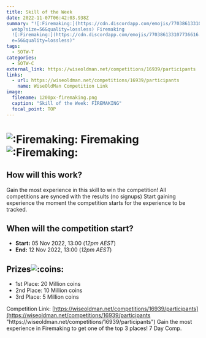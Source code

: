 ```yaml
---
title: Skill of the Week
date: 2022-11-07T06:42:03.938Z
summary: "![:Firemaking:](https://cdn.discordapp.com/emojis/770386133107736616.\
  webp?size=56&quality=lossless) Firemaking
  ![:Firemaking:](https://cdn.discordapp.com/emojis/770386133107736616.webp?siz\
  e=56&quality=lossless)"
tags:
  - SOTW-T
categories:
  - SOTW-C
external_link: https://wiseoldman.net/competitions/16939/participants
links:
  - url: https://wiseoldman.net/competitions/16939/participants
    name: WiseOldMan Competition Link
image:
  filename: 1200px-firemaking.png
  caption: "Skill of the Week: FIREMAKING"
  focal_point: TOP
---
```

# ![:Firemaking:](https://cdn.discordapp.com/emojis/770386133107736616.webp?size=56&quality=lossless) Firemaking ![:Firemaking:](https://cdn.discordapp.com/emojis/770386133107736616.webp?size=56&quality=lossless)

## How will this work?

Gain the most experience in this skill to win the competition! All competitions are synced with the results (no signups) Start gaining experience the moment the competition starts for the experience to be tracked. 

## When will the competition start?

* **Start:** 05 Nov 2022, 13:00 (*12pm AEST*) 
* **End:** 12 Nov 2022, 13:00 (*12pm AEST*) 

## Prizes![:coins:](https://cdn.discordapp.com/emojis/309026994933334029.webp?size=56&quality=lossless)

* 1st Place: 20 Million coins 
* 2nd Place: 10 Million coins 
* 3rd Place: 5 Million coins 

Competition Link: [https://wiseoldman.net/competitions/16939/participants](https://wiseoldman.net/competitions/16939/participants "https\://wiseoldman.net/competitions/16939/participants") Gain the most experience in Firemaking to get one of the top 3 places! 7 Day Comp.